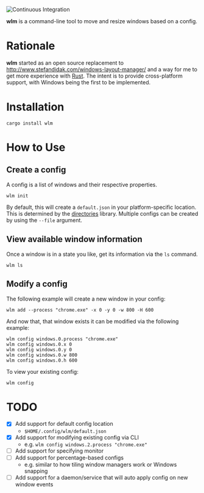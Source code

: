 ![Continuous Integration](https://github.com/erichschroeter/window-layout-manager/workflows/Continuous%20Integration/badge.svg)

**wlm** is a command-line tool to move and resize windows based on a config.

# Rationale

**wlm** started as an open source replacement to http://www.stefandidak.com/windows-layout-manager/ and a way for me to get more experience with [Rust](https://www.rust-lang.org/).
The intent is to provide cross-platform support, with Windows being the first to be implemented.

# Installation

    cargo install wlm

# How to Use

## Create a config

A config is a list of windows and their respective properties.

    wlm init

By default, this will create a `default.json` in your platform-specific location.
This is determined by the [directories](https://crates.io/crates/directories) library.
Multiple configs can be created by using the `--file` argument.

## View available window information

Once a window is in a state you like, get its information via the `ls` command.

    wlm ls

## Modify a config

The following example will create a new window in your config:

    wlm add --process "chrome.exe" -x 0 -y 0 -w 800 -H 600

And now that, that window exists it can be modified via the following example:

    wlm config windows.0.process "chrome.exe"
    wlm config windows.0.x 0
    wlm config windows.0.y 0
    wlm config windows.0.w 800
    wlm config windows.0.h 600

To view your existing config:

    wlm config

# TODO

- [x] Add support for default config location
    - `$HOME/.config/wlm/default.json`
- [x] Add support for modifying existing config via CLI
    - e.g. `wlm config windows.2.process "chrome.exe"`
- [ ] Add support for specifying monitor
- [ ] Add support for percentage-based configs
    - e.g. similar to how tiling window managers work or Windows snapping
- [ ] Add support for a daemon/service that will auto apply config on new window events
